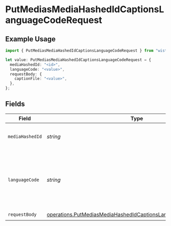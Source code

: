 # PutMediasMediaHashedIdCaptionsLanguageCodeRequest

## Example Usage

```typescript
import { PutMediasMediaHashedIdCaptionsLanguageCodeRequest } from "wistia/models/operations";

let value: PutMediasMediaHashedIdCaptionsLanguageCodeRequest = {
  mediaHashedId: "<id>",
  languageCode: "<value>",
  requestBody: {
    captionFile: "<value>",
  },
};
```

## Fields

| Field                                                                                                                                                | Type                                                                                                                                                 | Required                                                                                                                                             | Description                                                                                                                                          |
| ---------------------------------------------------------------------------------------------------------------------------------------------------- | ---------------------------------------------------------------------------------------------------------------------------------------------------- | ---------------------------------------------------------------------------------------------------------------------------------------------------- | ---------------------------------------------------------------------------------------------------------------------------------------------------- |
| `mediaHashedId`                                                                                                                                      | *string*                                                                                                                                             | :heavy_check_mark:                                                                                                                                   | Unique identifier for the video.                                                                                                                     |
| `languageCode`                                                                                                                                       | *string*                                                                                                                                             | :heavy_check_mark:                                                                                                                                   | Language code conforming to ISO-639-2 for which the captions should be updated.                                                                      |
| `requestBody`                                                                                                                                        | [operations.PutMediasMediaHashedIdCaptionsLanguageCodeRequestBody](../../models/operations/putmediasmediahashedidcaptionslanguagecoderequestbody.md) | :heavy_check_mark:                                                                                                                                   | N/A                                                                                                                                                  |